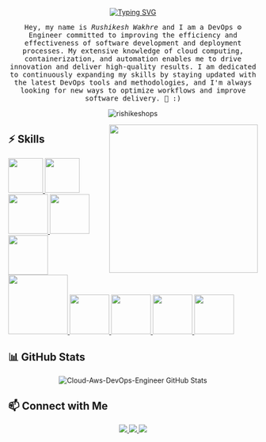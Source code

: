 <p align="center">
  <a href="https://git.io/typing-svg">
    <img src="https://readme-typing-svg.demolab.com?font=monoscope&weight=500&size=30&duration=3000&pause=800&center=true&vCenter=true&width=435&lines=Hi+there%2C+I'm+Rushikesh+;I+hope+you're+doing+well;Enjoy+your+time+%3A)" alt="Typing SVG" />
  </a>
</p>

<p align="center">
  <samp>
    Hey, my name is <em>Rushikesh Wakhre</em> and I am a DevOps ⚙️ Engineer committed to improving the efficiency and effectiveness of software development and deployment processes. My extensive knowledge of cloud computing, containerization, and automation enables me to drive innovation and deliver high-quality results. I am dedicated to continuously expanding my skills by staying updated with the latest DevOps tools and methodologies, and I'm always looking for new ways to optimize workflows and improve software delivery. 🤖 :)
  </samp>
  <br />
</p>

<p align="center">
  <img align="center" src="https://github-readme-streak-stats.herokuapp.com/?user=rishikeshops&theme=algolia" alt="rishikeshops" />
</p>

<img align='right' src="https://media.giphy.com/media/jRf5fsn8G6YaogAWxn/giphy.gif" width="300">

## :zap: Skills

<p align="left">
  <a href="https://www.linux.org/" target="_blank">
    <img src="https://www.vectorlogo.zone/logos/linux/linux-icon.svg" height="70" />
  </a>
  <a href="https://aws.amazon.com/" target="_blank">
    <img src="https://upload.wikimedia.org/wikipedia/commons/thumb/9/93/Amazon_Web_Services_Logo.svg/2560px-Amazon_Web_Services_Logo.svg.png" height="70" />
  </a>
  <a href="https://www.docker.com/" target="_blank">
    <img src="https://raw.githubusercontent.com/itsksaurabh/itsksaurabh/master/assets/docker.gif" height="80" />
  </a>
  <a href="https://kubernetes.io/" target="_blank">
    <img src="https://raw.githubusercontent.com/itsksaurabh/itsksaurabh/master/assets/k8s.gif" height="80" />
  </a>
  <a href="https://www.jenkins.io/" target="_blank">
    <img src="https://raw.githubusercontent.com/DARK-art108/ItsRitesh/master/assets/ll.png" height="80" />
  </a>
  <a href="https://www.terraform.io/" target="_blank">
    <img src="https://raw.githubusercontent.com/itsksaurabh/itsksaurabh/master/assets/terraform.gif" width="120" />
  </a>
  <a href="https://www.ansible.com/" target="_blank">
    <img src="https://www.vectorlogo.zone/logos/ansible/ansible-icon.svg" height="80" />
  </a>
  <a href="https://code.visualstudio.com/" target="_blank">
    <img src="https://i.giphy.com/media/IdyAQJVN2kVPNUrojM/200.webp" height="80" />
  </a>
  <a href="https://grafana.com/" target="_blank">
    <img src="https://raw.githubusercontent.com/itsksaurabh/itsksaurabh/master/assets/grafana.gif" height="80" />
  </a>
  <a href="https://prometheus.io/" target="_blank">
    <img src="https://raw.githubusercontent.com/itsksaurabh/itsksaurabh/master/assets/prometheus.gif" height="80" />
  </a>
</p>

## 📊 GitHub Stats

<p align="center">
  <img src="https://github-readme-stats.vercel.app/api?username=Cloud-Aws-DevOps-Engineer&show_icons=true&theme=radical" alt="Cloud-Aws-DevOps-Engineer GitHub Stats" />
</p>


## 📫 Connect with Me

<p align="center">
  <a href="mailto:wakhrerushi@gmail.com">
    <img src="https://img.shields.io/badge/-Gmail-EA4335?style=flat-square&logo=Gmail&logoColor=white" />
  </a>
  <a href="https://www.linkedin.com/in/rushikesh-wakhre-aws-devops-engineer/">
    <img src="https://img.shields.io/badge/-LinkedIn-0A66C2?style=flat-square&logo=Linkedin&logoColor=white" />
  </a>
  <a href="https://github.com/RishikeshOps">
    <img src="https://img.shields.io/badge/-GitHub-000000?style=flat-square&logo=GitHub&logoColor=white" />
  </a>
</p>
